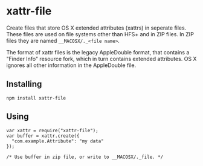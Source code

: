 xattr-file
==========

Create files that store OS X extended attributes (xattrs) in seperate files.
These files are used on file systems other than HFS+ and in ZIP files. In ZIP
files they are named `__MACOSX/._<file name>`.

The format of xattr files is the legacy AppleDouble format, that contains a
"Finder Info" resource fork, which in turn contains extended attributes. OS X
ignores all other information in the AppleDouble file.

Installing
----------

    npm install xattr-file


Using
-----

    var xattr = require("xattr-file");
    var buffer = xattr.create({
      "com.example.Attribute": "my data"
    });

    /* Use buffer in zip file, or write to __MACOSX/._file. */
